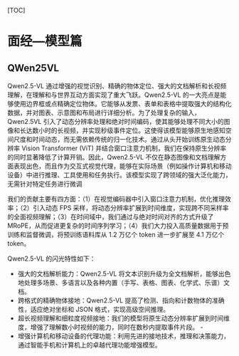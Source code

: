 [TOC]



# 面经—模型篇

## QWen25VL

Qwen2.5-VL 通过增强的视觉识别、精确的物体定位、强大的文档解析和长视频理解，在理解和与世界互动方面实现了重大飞跃。Qwen2.5-VL 的一大亮点是能够使用边界框或点精确定位物体。它能够从发票、表单和表格中提取强大的结构化数据，并对图表、示意图和布局进行详细分析。为了处理复杂的输入，Qwen2.5VL 引入了动态分辨率处理和绝对时间编码，使其能够处理不同大小的图像和长达数小时的长视频，并实现秒级事件定位。这使得该模型能够原生地感知空间尺度和时间动态，而无需依赖传统的归一化技术。通过从头开始训练原生动态分辨率 Vision Transformer (ViT) 并结合窗口注意力机制，我们在保持原生分辨率的同时显著降低了计算开销。因此，Qwen2.5-VL 不仅在静态图像和文档理解方面表现出色，而且作为交互式视觉代理，能够在实际场景（例如操作计算机和移动设备）中进行推理、工具使用和任务执行。该模型实现了跨领域的强大泛化能力，无需针对特定任务进行微调



我们的贡献主要有四方面：（1）在视觉编码器中引入窗口注意力机制，优化推理效率；（2）引入动态 FPS 采样，将动态分辨率扩展到时间维度，实现跨不同采样率的全面视频理解；（3）在时间域中，我们通过与绝对时间对齐的方式升级了 MRoPE，从而促进更复杂的时间序列学习；（4）我们大力投入高质量数据用于预训练和监督微调，将预训练语料库从 1.2 万亿个 token 进一步扩展至 4.1 万亿个 token。



Qwen2.5-VL 的闪光特性如下： 

- 强大的文档解析能力：Qwen2.5-VL 将文本识别升级为全文档解析，能够出色地处理多场景、多语言以及各种内置（手写、表格、图表、化学式、乐谱）文档。
- 跨格式的精确物体接地：Qwen2.5-VL 提高了检测、指向和计数物体的准确性，适应绝对坐标和 JSON 格式，实现高级空间推理。
- 超长视频理解和细粒度视频接地：我们的模型将原生动态分辨率扩展到时间维度，增强了理解数小时视频的能力，同时在数秒内提取事件片段。 -
- 增强计算机和移动设备的代理功能：利用先进的接地技术，推理和决策能力，通过智能手机和计算机上的卓越代理功能增强模型。